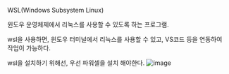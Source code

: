 WSL(Windows Subsystem Linux)

윈도우 운영체제에서 리눅스를 사용할 수 있도록 하는 프로그램.

wsl을 사용하면, 윈도우 터미널에서 리눅스를 사용할 수 있고, VS코드 등을 연동하여 작업이 가능하다.

wsl을 설치하기 위해선, 우선 파워셀을 설치 해야한다.
![image](https://github.com/mooner1213/SystemPgm/assets/162667655/d910ace3-45de-4b77-a3ad-0ab0a29d950e)
